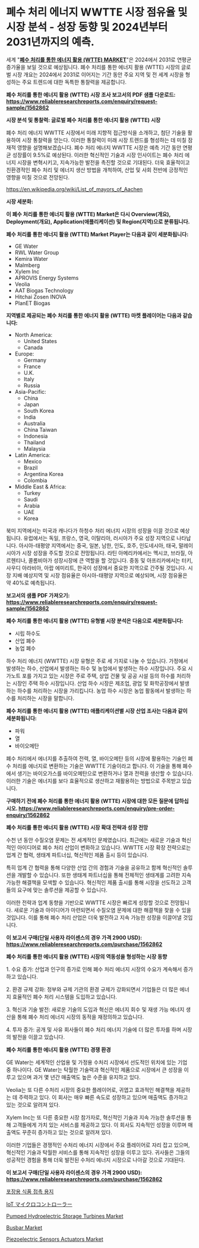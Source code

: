 <p><h1>폐수 처리 에너지 WWTTE 시장 점유율 및 시장 분석 - 성장 동향 및 2024년부터 2031년까지의 예측.</h1></p><p>세계 "<strong><a href="https://www.reliableresearchreports.com/wastewater-treatment-to-energy-wwtte-r1562862">폐수 처리를 통한 에너지 활용 (WTTE) MARKET</a></strong>"은 2024에서 2031로 연평균 증가율을 보일 것으로 예상됩니다. 폐수 처리를 통한 에너지 활용 (WTTE) 시장의 글로벌 시장 개요는 2024에서 2031로 이어지는 기간 동안 주요 지역 및 전 세계 시장을 형성하는 주요 트렌드에 대한 독특한 통찰력을 제공합니다.</p>
<p><strong>폐수 처리를 통한 에너지 활용 (WTTE) 시장 조사 보고서의 PDF 샘플 다운로드: <a href="https://www.reliableresearchreports.com/enquiry/request-sample/1562862">https://www.reliableresearchreports.com/enquiry/request-sample/1562862</a></strong></p>
<p><strong>시장 분석 및 통찰력: 글로벌 폐수 처리를 통한 에너지 활용 (WTTE) 시장</strong></p>
<p><p>폐수 처리 에너지 WWTTE 시장에서 미래 지향적 접근방식을 소개하고, 첨단 기술을 활용하여 시장 통찰력을 얻는다. 이러한 통찰력이 미래 시장 트렌드를 형성하는 데 미칠 잠재적 영향을 설명해보겠습니다. 폐수 처리 에너지 WWTTE 시장은 예측 기간 동안 연평균 성장률이 9.5%로 예상된다. 이러한 혁신적인 기술과 시장 인사이트는 폐수 처리 에너지 시장을 변혁시키고, 지속가능한 발전을 촉진할 것으로 기대된다. 더욱 효율적이고 친환경적인 폐수 처리 및 에너지 생산 방법을 개척하여, 산업 및 사회 전반에 긍정적인 영향을 미칠 것으로 전망된다.</p></p>
<p><a href="%7CAUTHORITHY_DOMAIN_URL%7C">https://en.wikipedia.org/wiki/List_of_mayors_of_Aachen</a></p>
<p><strong>시장 세분화:</strong></p>
<p><strong>이 폐수 처리를 통한 에너지 활용 (WTTE) Market은 다시 Overview(개요), Deployment(개요), Application(애플리케이션) 및 Region(지역)으로 분류됩니다.</strong></p>
<p><strong>폐수 처리를 통한 에너지 활용 (WTTE) Market Player는 다음과 같이 세분화됩니다:</strong></p>
<p><ul><li>GE Water</li><li>RWL Water Group</li><li>Kemira Water</li><li>Malmberg</li><li>Xylem Inc</li><li>APROVIS Energy Systems</li><li>Veolia</li><li>AAT Biogas Technology</li><li>Hitchai Zosen INOVA</li><li>PlanET Biogas</li></ul></p>
<p><strong>지역별로 제공되는 폐수 처리를 통한 에너지 활용 (WTTE) 마켓 플레이어는 다음과 같습니다:</strong></p>
<p><ul>
    <li>
        North America:
        <ul>
            <li>United States</li>
            <li>Canada</li>
        </ul>
    </li>
    <li>
        Europe:
        <ul>
            <li>Germany</li>
            <li>France</li>
            <li>U.K.</li>
            <li>Italy</li>
            <li>Russia</li>
        </ul>
    </li>
    <li>
        Asia-Pacific:
        <ul>
            <li>China</li>
            <li>Japan</li>
            <li>South Korea</li>
            <li>India</li>
            <li>Australia</li>
            <li>China Taiwan</li>
            <li>Indonesia</li>
            <li>Thailand</li>
            <li>Malaysia</li>
        </ul>
    </li>
    <li>
        Latin America:
        <ul>
            <li>Mexico</li>
            <li>Brazil</li>
            <li>Argentina Korea</li>
            <li>Colombia</li>
        </ul>
    </li>
    <li>
        Middle East & Africa:
        <ul>
            <li>Turkey</li>
            <li>Saudi</li>
            <li>Arabia</li>
            <li>UAE</li>
            <li>Korea</li>
        </ul>
    </li>
    </ul></p>
<p><p>북미 지역에서는 미국과 캐나다가 하청수 처리 에너지 시장의 성장을 이끌 것으로 예상됩니다. 유럽에서는 독일, 프랑스, 영국, 이탈리아, 러시아가 주요 성장 지역으로 나타납니다. 아시아-태평양 지역에서는 중국, 일본, 남한, 인도, 호주, 인도네시아, 태국, 말레이시아가 시장 성장을 주도할 것으로 전망됩니다. 라틴 아메리카에서는 멕시코, 브라질, 아르헨티나, 콜롬비아가 성장시장에 큰 역할을 할 것입니다. 중동 및 아프리카에서는 터키, 사우디 아라비아, 아랍 에미리트, 한국이 성장에서 중요한 지역으로 간주될 것입니다. 시장 지배 예상지역 및 시장 점유율은 아시아-태평양 지역으로 예상되며, 시장 점유율은 약 40%로 예측됩니다.</p></p>
<p><strong>보고서의 샘플 PDF 가져오기: <a href="https://www.reliableresearchreports.com/enquiry/request-sample/1562862">https://www.reliableresearchreports.com/enquiry/request-sample/1562862</a></strong></p>
<p><strong>폐수 처리를 통한 에너지 활용 (WTTE) 유형별 시장 분석은 다음으로 세분화됩니다:</strong></p>
<p><ul><li>시립 하수도</li><li>산업 폐수</li><li>농업 폐수</li></ul></p>
<p><p>하수 처리 에너지 (WWTTE) 시장 유형은 주로 세 가지로 나눌 수 있습니다. 가정에서 발생하는 하수, 산업에서 발생하는 하수 및 농업에서 발생하는 하수 시장입니다. 주요 시가노트 포를 가지고 있는 시장은 주로 주택, 상업 건물 및 공공 시설 등의 하수를 처리하는 시장인 주택 하수 시장입니다. 산업 하수 시장은 제조업, 광업 및 화학공장에서 발생하는 하수를 처리하는 시장을 가리킵니다. 농업 하수 시장은 농업 활동에서 발생하는 하수를 처리하는 시장을 말합니다.</p></p>
<p><strong>폐수 처리를 통한 에너지 활용 (WTTE) 애플리케이션별 시장 산업 조사는 다음과 같이 세분화됩니다:</strong></p>
<p><ul><li>파워</li><li>열</li><li>바이오메탄</li></ul></p>
<p><p>폐수 처리에서 에너지를 추출하여 전력, 열, 바이오메탄 등의 시장에 활용하는 기술인 폐수 처리를 에너지로 변환하는 기술은 WWTTE 기술이라고 합니다. 이 기술을 통해 폐수에서 생기는 바이오가스를 바이오메탄으로 변환하거나 열과 전력을 생산할 수 있습니다. 이러한 기술은 에너지를 보다 효율적으로 생산하고 재활용하는 방법으로 주목받고 있습니다.</p></p>
<p><strong>구매하기 전에 폐수 처리를 통한 에너지 활용 (WTTE) 시장에 대한 모든 질문에 답하십시오. <a href="https://www.reliableresearchreports.com/enquiry/pre-order-enquiry/1562862">https://www.reliableresearchreports.com/enquiry/pre-order-enquiry/1562862</a></strong></p>
<p><strong>폐수 처리를 통한 에너지 활용 (WTTE) 시장 확대 전략과 성장 전망</strong></p>
<p><p>수천 년 동안 수질오염 문제는 전 세계적인 문제였습니다. 최근에는 새로운 기술과 혁신적인 아이디어로 폐수 처리 산업이 변화하고 있습니다. WWTTE 시장 확장 전략으로는 업계 간 협력, 생태계 파트너십, 혁신적인 제품 출시 등이 있습니다. </p><p>특히 업계 간 협력을 통해 다양한 산업 간의 경험과 기술을 공유하고 함께 혁신적인 솔루션을 개발할 수 있습니다. 또한 생태계 파트너십을 통해 전체적인 생태계를 고려한 지속가능한 해결책을 모색할 수 있습니다. 혁신적인 제품 출시를 통해 시장을 선도하고 고객들의 요구에 맞는 솔루션을 제공할 수 있습니다.</p><p>이러한 전략과 업계 동향을 기반으로 WWTTE 시장은 빠르게 성장할 것으로 전망됩니다. 새로운 기술과 아이디어가 마련되면서 수질오염 문제에 대한 해결책을 찾을 수 있을 것입니다. 이를 통해 폐수 처리 산업은 더욱 발전하고 지속 가능한 성장을 이끌어낼 것입니다.</p></p>
<p><strong>이 보고서 구매(단일 사용자 라이센스의 경우 가격 2900 USD): <a href="https://www.reliableresearchreports.com/purchase/1562862">https://www.reliableresearchreports.com/purchase/1562862</a></strong></p>
<p><strong>폐수 처리를 통한 에너지 활용 (WTTE) 시장의 역동성을 형성하는 시장 동향</strong></p>
<p><p>1. 수요 증가: 산업과 인구의 증가로 인해 폐수 처리 에너지 시장의 수요가 계속해서 증가하고 있습니다.</p><p>2. 환경 규제 강화: 정부와 규제 기관의 환경 규제가 강화되면서 기업들은 더 많은 에너지 효율적인 폐수 처리 시스템을 도입하고 있습니다.</p><p>3. 혁신과 기술 발전: 새로운 기술의 도입과 혁신은 에너지 회수 및 재생 가능 에너지 생산을 통해 폐수 처리 에너지 시장의 동적을 재정의하고 있습니다.</p><p>4. 투자 증가: 공개 및 사유 회사들이 폐수 처리 에너지 기술에 더 많은 투자를 하며 시장의 발전을 이끌고 있습니다.</p></p>
<p><strong>폐수 처리를 통한 에너지 활용 (WTTE) 경쟁 환경</strong></p>
<p><p>GE Water는 세계적인 산업용 및 가정용 수처리 시장에서 선도적인 위치에 있는 기업 중 하나이다. GE Water는 탁월한 기술력과 혁신적인 제품으로 시장에서 큰 성장을 이루고 있으며 과거 몇 년간 매출액도 높은 수준을 유지하고 있다. </p><p>Veolia는 또 다른 수처리 시장의 중요한 플레이어로, 귀엽고 효과적인 해결책을 제공하는 데 주력하고 있다. 이 회사는 매우 빠른 속도로 성장하고 있으며 매출액도 증가하고 있는 것으로 알려져 있다.</p><p>Xylem Inc는 또 다른 중요한 시장 참가자로, 혁신적인 기술과 지속 가능한 솔루션을 통해 고객들에게 가치 있는 서비스를 제공하고 있다. 이 회사도 지속적인 성장을 이루며 매출액도 꾸준히 증가하고 있는 것으로 알려져 있다.</p><p>이러한 기업들은 경쟁적인 수처리 에너지 시장에서 주요 플레이어로 자리 잡고 있으며, 혁신적인 기술과 탁월한 서비스를 통해 지속적인 성장을 이루고 있다. 귀사들은 그들의 성공적인 경험을 통해 더욱 발전된 수처리 에너지 시장으로 나아갈 것으로 기대된다.</p></p>
<p><strong>이 보고서 구매(단일 사용자 라이센스의 경우 가격 2900 USD): <a href="https://www.reliableresearchreports.com/purchase/1562862">https://www.reliableresearchreports.com/purchase/1562862</a></strong></p>
<p><p><a href="https://github.com/rcabello548/Market-Research-Report-List-3/blob/main/203965288239.md">포장용 식품 접촉 용지</a></p><p><a href="https://github.com/zjkmgcs938405/Market-Research-Report-List-4/blob/main/837215370822.md">IoT マイクロコントローラー</a></p><p><a href="https://medium.com/@paulmcglynn6456/pumped-hydroelectric-storage-turbines-market-a-global-and-regional-analysis-focus-on-end-user-7c89dfd36767">Pumped Hydroelectric Storage Turbines Market</a></p><p><a href="https://www.linkedin.com/pulse/insights-busbar-market-share-competitive-landscape-period-from-ptywe?trackingId=kQCLyQvJR4WXeFTQKgcTSA%3D%3D">Busbar Market</a></p><p><a href="https://www.linkedin.com/pulse/market-forecast-global-piezoelectric-sensors-actuators-dvw8e?trackingId=NeVI3jhLRLCzjRrHEh93NA%3D%3D">Piezoelectric Sensors Actuators Market</a></p></p>